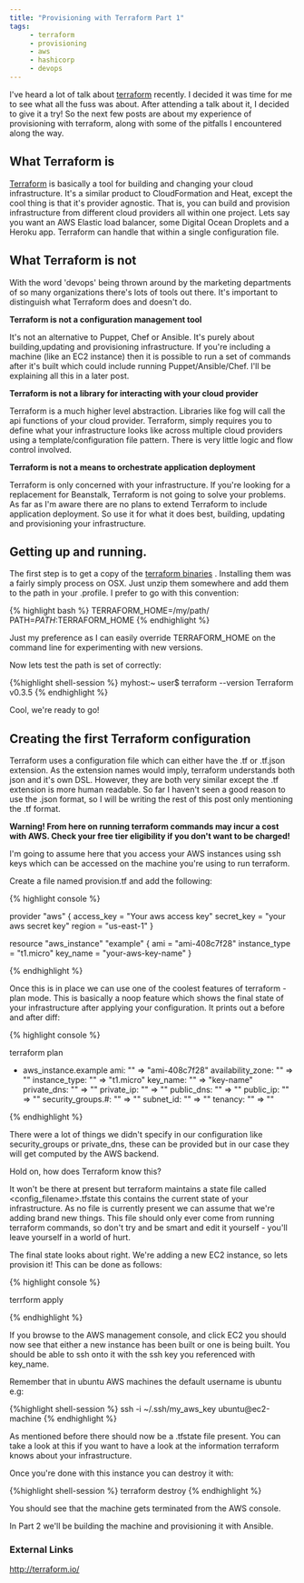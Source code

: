 ```yaml
---
title: "Provisioning with Terraform Part 1"
tags: 
     - terraform
     - provisioning
     - aws
     - hashicorp
     - devops
---
```

I've heard a lot of talk about [terraform](http://terraform.io/ "terraform")  recently. I decided it was time for me to see what all the fuss was about. After attending a talk about it, I decided to give it a try! So the next few posts are about my experience of provisioning with terraform, along with some of the pitfalls I encountered along the way. 

## What Terraform is

[Terraform](http://terraform.io/ "Terraform") is basically a tool for building and changing your cloud infrastructure. It's a similar product to CloudFormation and Heat, except the cool thing is that it's provider agnostic. That is, you can build and provision infrastructure from different cloud providers all within one project. Lets say you want an AWS Elastic load balancer, some Digital Ocean Droplets and a Heroku app. Terraform can handle that within a single configuration file.

## What Terraform is not

With the word 'devops' being thrown around by the marketing departments of so many organizations there's lots of tools out there. It's important to distinguish what Terraform does and doesn't do.

**Terraform is not a configuration management tool**

It's not an alternative to Puppet, Chef or Ansible. It's purely about building,updating and provisioning infrastructure. If you're including a machine (like an EC2 instance) then it is possible to run a set of commands after it's built which could include running Puppet/Ansible/Chef. I'll be explaining all this in a later post.

**Terraform is not a library for interacting with your cloud provider**

Terraform is a much higher level abstraction. Libraries like fog will call the api functions of your cloud provider. Terraform, simply requires you to define what your infrastructure looks like across multiple cloud providers using a template/configuration file pattern. There is very little logic and flow control involved.

**Terraform is not a means to orchestrate application deployment**

Terraform is only concerned with your infrastructure. If you're looking for a replacement for Beanstalk, Terraform is not going to solve your problems. As far as I'm aware there are no plans to extend Terraform to include application deployment. So use it for what it does best, building, updating and provisioning your infrastructure.


## Getting up and running.

The first step is to get a copy of the [terraform binaries](https://www.terraform.io/downloads.html) . Installing them was a fairly simply process on OSX. Just unzip them somewhere and add them to the path in your .profile. I prefer to go with this convention: 

{% highlight bash %}
TERRAFORM_HOME=/my/path/
PATH=$PATH:$TERRAFORM_HOME
{% endhighlight %}


Just my preference as I can easily override TERRAFORM_HOME on the command line for experimenting with new versions.

Now lets test the path is set of correctly:

{%highlight shell-session %}
myhost:~ user$ terraform --version
Terraform v0.3.5
{% endhighlight %}

Cool, we're ready to go!


##  Creating the first Terraform configuration

Terraform uses a configuration file which can either have the .tf or .tf.json extension.  As the extension names would imply, terraform understands both json and it's own DSL. However, they are both very similar except the .tf extension is more human readable. So far I haven't seen a good reason to use the .json format, so I will be writing the rest of this post only mentioning the .tf format.

**Warning! From here on running terraform commands may incur a cost with AWS. Check your free tier eligibility if you don't want to be charged!**

I'm going to assume here that you access your AWS instances using ssh keys which can be accessed on the machine you're using to run terraform.


Create a file named provision.tf and add the following:

{% highlight console %}

provider "aws" {
    access_key = "Your aws access key"
    secret_key = "your aws secret key"
    region = "us-east-1"
}

resource "aws_instance" "example" {
    ami = "ami-408c7f28"
    instance_type = "t1.micro"
    key_name      = "your-aws-key-name"
}

{% endhighlight %}


Once this is in place we can use one of the coolest features of terraform - plan mode. This is basically a noop feature which shows the final state of your infrastructure after applying your configuration. It prints out a before and after diff:

{% highlight console %}

terraform plan 
+ aws_instance.example
    ami:               "" => "ami-408c7f28"
    availability_zone: "" => "<computed>"
    instance_type:     "" => "t1.micro"
    key_name:          "" => "key-name"
    private_dns:       "" => "<computed>"
    private_ip:        "" => "<computed>"
    public_dns:        "" => "<computed>"
    public_ip:         "" => "<computed>"
    security_groups.#: "" => "<computed>"
    subnet_id:         "" => "<computed>"
    tenancy:           "" => "<computed>"

{% endhighlight %}

There were a lot of things we didn't specify in our configuration like security_groups or private_dns, these can be provided but in our case they will get computed by the AWS backend.

Hold on, how does Terraform know this? 

It won't be there at present but terraform maintains a state file called <config_filename>.tfstate this contains the current state of your infrastructure. As no file is currently present we can assume that we're adding brand new things. This file should only ever come from running terraform commands, so don't try and be smart and edit it yourself - you'll leave yourself in a world of hurt.


The final state looks about right. We're adding a new EC2 instance, so lets provision it! This can be done as follows:

{% highlight console %}

terrform apply

{% endhighlight %}


If you browse to the AWS management console, and click EC2 you should now see that either a new instance has been built or one is being built. You should be able to ssh onto it with the ssh key you referenced with key_name. 

Remember that in ubuntu AWS machines the default username is ubuntu e.g:

{%highlight shell-session %}
ssh -i ~/.ssh/my_aws_key ubuntu@ec2-machine
{% endhighlight %}

As mentioned before there should now be a .tfstate file present. You can take a look at this if you want to have a look at the information terraform knows about your infrastructure.

Once you're done with this instance you can destroy it with:

{%highlight shell-session %}
terraform destroy 
{% endhighlight %}

You should see that the machine gets terminated from the AWS console.


In Part 2 we'll be building the machine and provisioning it with Ansible.



### External Links

[http://terraform.io/ ](http://terraform.io/ "terraform") 
